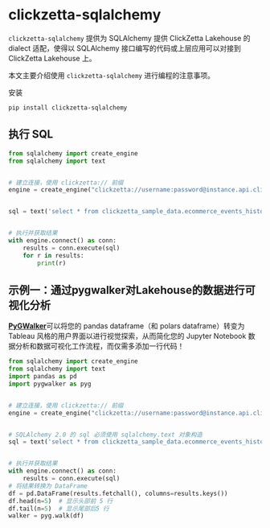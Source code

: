 # clickzetta-sqlalchemy


`clickzetta-sqlalchemy` 提供为 SQLAlchemy 提供 ClickZetta Lakehouse 的 dialect 适配，使得以 SQLAlchemy 接口编写的代码或上层应用可以对接到 ClickZetta Lakehouse 上。


本文主要介绍使用 `clickzetta-sqlalchemy` 进行编程的注意事项。


安装
```shell
pip install clickzetta-sqlalchemy
```


## 执行 SQL


```python
from sqlalchemy import create_engine
from sqlalchemy import text


# 建立连接，使用 clickzetta:// 前缀
engine = create_engine("clickzetta://username:password@instance.api.clickzetta.com/workspace?schema=schema&vcluster=default")


sql = text('select * from clickzetta_sample_data.ecommerce_events_history.ecommerce_events_multicategorystore_live;')


# 执行并获取结果
with engine.connect() as conn:
    results = conn.execute(sql)
    for r in results:
        print(r)
```
## 示例一：通过pygwalker对Lakehouse的数据进行可视化分析
[**PyGWalker**](https://github.com/Kanaries/pygwalker)可以将您的 pandas dataframe（和 polars dataframe）转变为 Tableau 风格的用户界面以进行视觉探索，从而简化您的 Jupyter Notebook 数据分析和数据可视化工作流程，而仅需多添加一行代码！




```python
from sqlalchemy import create_engine
from sqlalchemy import text
import pandas as pd
import pygwalker as pyg


# 建立连接，使用 clickzetta:// 前缀
engine = create_engine("clickzetta://username:password@instance.api.clickzetta.com/workspace?schema=schema&vcluster=default")


# SQLAlchemy 2.0 的 sql 必须使用 sqlalchemy.text 对象构造
sql = text('select * from clickzetta_sample_data.ecommerce_events_history.ecommerce_events_multicategorystore_live;')


# 执行并获取结果
with engine.connect() as conn:
    results = conn.execute(sql)
# 将结果转换为 DataFrame
df = pd.DataFrame(results.fetchall(), columns=results.keys())
df.head(n=5)  # 显示头部前 5 行
df.tail(n=5)  # 显示尾部后5 行
walker = pyg.walk(df)
```



